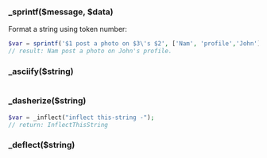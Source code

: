 
### _sprintf($message, $data)

Format a string using token number: 

```php
$var = sprintf('$1 post a photo on $3\'s $2', ['Nam', 'profile','John']);
// result: Nam post a photo on John's profile.
```

### _asciify($string)

```php

```

### _dasherize($string)

```php
$var = _inflect("inflect this-string -");
// return: InflectThisString
```

### _deflect($string)

```php

```




 
 
